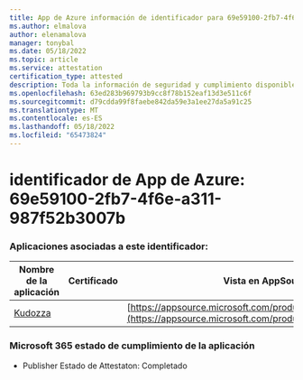 ```yaml
---
title: App de Azure información de identificador para 69e59100-2fb7-4f6e-a311-987f52b3007b
ms.author: elmalova
author: elenamalova
manager: tonybal
ms.date: 05/18/2022
ms.topic: article
ms.service: attestation
certification_type: attested
description: Toda la información de seguridad y cumplimiento disponible para 69e59100-2fb7-4f6e-a311-987f52b3007b.
ms.openlocfilehash: 63ed283b969793b9cc8f78b152eaf13d3e511c6f
ms.sourcegitcommit: d79cdda99f8faebe842da59e3a1ee27da5a91c25
ms.translationtype: MT
ms.contentlocale: es-ES
ms.lasthandoff: 05/18/2022
ms.locfileid: "65473824"
---
```

# <a name="azure-app-id-69e59100-2fb7-4f6e-a311-987f52b3007b"></a>identificador de App de Azure: 69e59100-2fb7-4f6e-a311-987f52b3007b


### <a name="apps-associated-with-this-id"></a>Aplicaciones asociadas a este identificador:
| **Nombre de la aplicación** | **Certificado** | **Vista en AppSource** |
|--------------|---------------|-----------------------|
| [Kudozza](../forward/WA200002599.md) |  | [https://appsource.microsoft.com/product/office/WA200002599](https://appsource.microsoft.com/product/office/WA200002599) |

### <a name="microsoft-365-app-compliance-status"></a>Microsoft 365 estado de cumplimiento de la aplicación
- Publisher Estado de Attestaton: Completado
